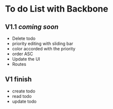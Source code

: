  To do List with Backbone
========================

V1.1 *coming soon*
--------------

- Delete todo
- priority editing with sliding bar
- color accorded with the priority
- order ASC
- Update the UI
- Routes


V1 finish
--------

- create todo
- read todo
- update todo




